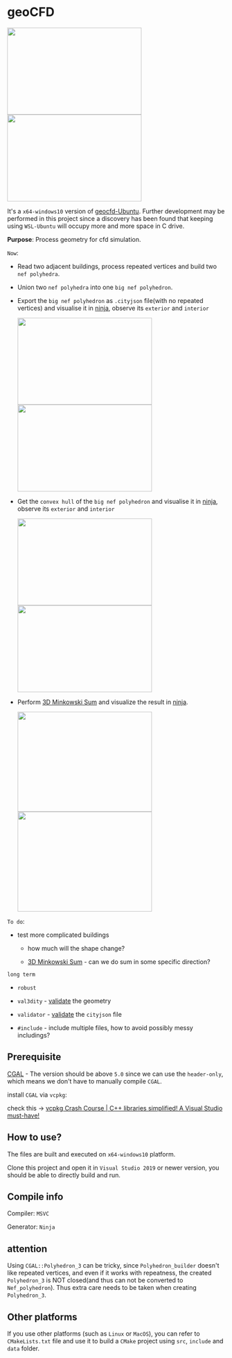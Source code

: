 # geoCFD

<img src="https://user-images.githubusercontent.com/72781910/192777906-37361ee5-a656-4a9a-8784-5c9302c6b2e9.PNG" width="310" height="200">  <img src="https://user-images.githubusercontent.com/72781910/192778310-c14abb50-e899-42e2-8acc-d7f76a0e31e2.PNG" width="310" height="200">

It's a `x64-windows10` version of [geocfd-Ubuntu](https://github.com/SEUZFY/geocfd-Ubuntu). Further development may be performed in this project since a discovery has been found 
that keeping using `WSL-Ubuntu` will occupy more and more space in C drive.

**Purpose**: Process geometry for cfd simulation.

`Now`:

- Read two adjacent buildings, process repeated vertices and build two `nef polyhedra`.

- Union two `nef polyhedra` into one `big nef polyhedron`.

- Export the `big nef polyhedron` as `.cityjson` file(with no repeated vertices) and visualise it in [ninja](https://ninja.cityjson.org/), observe its `exterior` and `interior`

  <img src="https://user-images.githubusercontent.com/72781910/192778523-577a7e85-21a1-4729-aa1f-a55e310e317f.PNG" width="310" height="200">  <img src="https://user-images.githubusercontent.com/72781910/192778715-af57768e-08d0-467c-8247-53708fa147b8.PNG" width="310" height="200">

- Get the `convex hull` of the `big nef polyhedron` and visualise it in [ninja](https://ninja.cityjson.org/), observe its `exterior` and `interior`

  <img src="https://user-images.githubusercontent.com/72781910/192779009-1fd55a91-ff85-4035-931b-347568eb1f3d.PNG" width="310" height="200">  <img src="https://user-images.githubusercontent.com/72781910/192779087-387b8762-cf13-4bed-a636-45b1e362d241.PNG" width="310" height="200">
  
- Perform [3D Minkowski Sum](https://doc.cgal.org/latest/Minkowski_sum_3/index.html#Chapter_3D_Minkowski_Sum_of_Polyhedra) and visualize the result in [ninja](https://ninja.cityjson.org/).

  <img src="https://user-images.githubusercontent.com/72781910/193134598-386e8a58-372b-4831-ae03-1005d882a514.PNG" width="310" height="230">  <img src="https://user-images.githubusercontent.com/72781910/193134833-f4fa5db0-2e30-4cea-83b1-255566c20399.PNG" width="310" height="230">

`To do`:

- test more complicated buildings 

  - how much will the shape change?
  
  - [3D Minkowski Sum](https://doc.cgal.org/latest/Minkowski_sum_3/index.html#Chapter_3D_Minkowski_Sum_of_Polyhedra) - can we do sum in some specific direction?

 `long term`
 
  - `robust`
  
  - `val3dity`  - [validate](http://geovalidation.bk.tudelft.nl/val3dity/) the geometry
  
  - `validator` - [validate](https://validator.cityjson.org/) the `cityjson` file
  
  - `#include` - include multiple files, how to avoid possibly messy includings?

## Prerequisite

[CGAL](https://www.cgal.org/) - The version should be above `5.0` since we can use the `header-only`, which means we don't have to manually compile `CGAL`.

install `CGAL` via `vcpkg`:

check this -> [vcpkg Crash Course | C++ libraries simplified! A Visual Studio must-have!](https://www.youtube.com/watch?v=b7SdgK7Y510)

## How to use?

The files are built and executed on `x64-windows10` platform.

Clone this project and open it in `Visual Studio 2019` or newer version, you should be able to directly build and run.

## Compile info

Compiler: `MSVC`

Generator: `Ninja`

## attention

Using `CGAL::Polyhedron_3` can be tricky, since `Polyhedron_builder` doesn't like repeated vertices, and even if it works
with repeatness, the created `Polyhedron_3` is NOT closed(and thus can not be converted to `Nef_polyhedron`).
Thus extra care needs to be taken when creating `Polyhedron_3`.

## Other platforms

If you use other platforms (such as `Linux` or `MacOS`), you can refer to `CMakeLists.txt` file and use it to build a `CMake` project using `src`, `include` and `data` folder.
